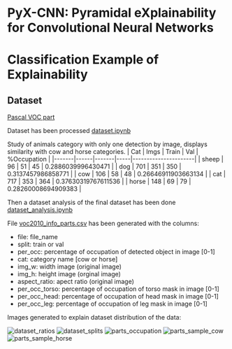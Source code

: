 # PyX-CNN: Pyramidal eXplainability for Convolutional Neural Networks


# Classification Example of Explainability

## Dataset

[Pascal VOC part](http://roozbehm.info/pascal-parts/pascal-parts.html)

Dataset has been processed
[dataset.ipynb](https://github.com/uleroboticsgroup/xai/blob/main/dataset.ipynb)

Study of animals category with only one detection by image, displays similarity with cow and horse categories.
| Cat   | Imgs | Train | Val | %Occupation          |
|-------|------|-------|-----|----------------------|
| sheep | 96   | 51    | 45  | 0.2886039996430471  |
| dog   | 701  | 351   | 350 | 0.3137457986858771  |
| cow   | 106  | 58    | 48  | 0.26646911903663134 |
| cat   | 717  | 353   | 364 | 0.37630319767611536 |
| horse | 148  | 69    | 79  | 0.28260008694909383 |

Then a dataset analysis of the final dataset has been done
[dataset_analysis.ipynb](https://github.com/uleroboticsgroup/xai/blob/main/dataset_analysis.ipynb)

File [voc2010_info_parts.csv](https://github.com/uleroboticsgroup/xai/blob/main/voc2010_info.csv) has been generated with the columns:
- file: file_name
- split: train or val
- per_occ: percentage of occupation of detected object in image [0-1]
- cat: category name [cow or horse]
- img_w: width image (original image)
- img_h: height image (orginal image)
- aspect_ratio: apect ratio (original image)
- per_occ_torso: percentage of occupation of torso mask in image [0-1]
- per_occ_head: percentage of occupation of head mask in image [0-1]
- per_occ_leg: percentage of occupation of leg mask in image [0-1]

Images generated to explain dataset distribution of the data:

![dataset_ratios](https://github.com/uleroboticsgroup/xai/blob/main/images/dataset_ratios.png)
![dataset_splits](https://github.com/uleroboticsgroup/xai/blob/main/images/dataset_splits.png)
![parts_occupation](https://github.com/uleroboticsgroup/xai/blob/main/images/parts_occupation.png)
![parts_sample_cow](https://github.com/uleroboticsgroup/xai/blob/main/images/parts_sample_cow.png)
![parts_sample_horse](https://github.com/uleroboticsgroup/xai/blob/main/images/parts_sample_horse.png)